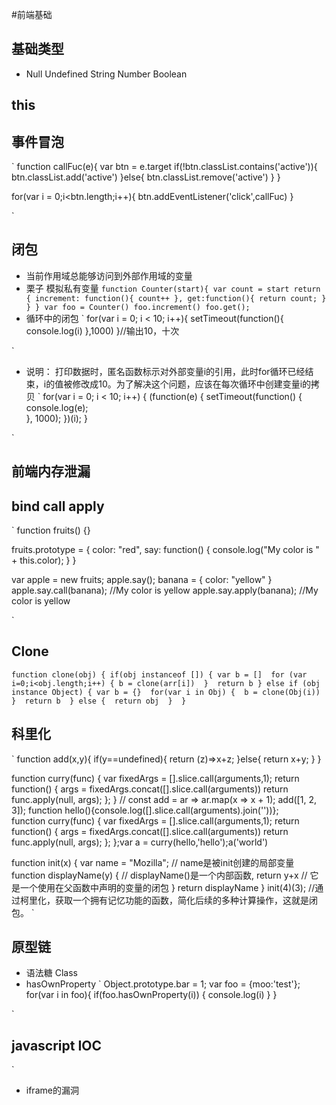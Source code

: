#前端基础
## 基础类型
- Null Undefined String Number Boolean
## this

## 事件冒泡
`
function callFuc(e){
	var btn = e.target
	if(!btn.classList.contains('active')){
		btn.classList.add('active')
	}else{
	 btn.classList.remove('active')
	}
}

for(var i = 0;i<btn.length;i++){
	btn.addEventListener('click',callFuc)
}

`
## 闭包

- 当前作用域总能够访问到外部作用域的变量
- 栗子 模拟私有变量 
`
function Counter(start){
  var count = start
  return {
    increment: function(){
      count++
    },
    get:function(){
      return count;
    }
  }
}
var foo = Counter()
foo.increment()
foo.get();
`
- 循环中的闭包
`
for(var i = 0; i < 10; i++){
  setTimeout(function(){
    console.log(i)
  },1000)
}//输出10，十次

`
- 说明： 打印数据时，匿名函数标示对外部变量i的引用，此时for循环已经结束，i的值被修改成10。为了解决这个问题，应该在每次循环中创建变量i的拷贝
`
for(var i = 0; i < 10; i++) {
    (function(e) {
        setTimeout(function() {
            console.log(e);  
        }, 1000);
    })(i);
}

`

## 前端内存泄漏
## bind call apply
`
function fruits() {}
 
fruits.prototype = {
    color: "red",
    say: function() {
        console.log("My color is " + this.color);
    }
}
 
var apple = new fruits;
apple.say(); 
banana = {
    color: "yellow"
}
apple.say.call(banana);     //My color is yellow
apple.say.apply(banana);    //My color is yellow

`
## Clone

`
function clone(obj) {
  if(obj instanceof []) {
    var b = [] 
  for (var i=0;i<obj.length;i++) {
    b = clone(arr[i]) 
  } 
    return b
  } else if (obj instance Object) {
    var b = {} 
    for(var i in Obj) { 
      b = clone(Obj(i)) 
    } 
      return b 
    } else { 
      return obj 
    } 
}
`

## 科里化
`
function add(x,y){
    if(y==undefined){
        return (z)=>x+z;
    }else{
        return x+y;
    }
}

function curry(func) {
  var fixedArgs = [].slice.call(arguments,1);
  return function() {
    args = fixedArgs.concat([].slice.call(arguments))
    return func.apply(null, args);
  };
}
//
const add = ar => ar.map(x => x + 1);
add([1, 2, 3]);
function hello(){console.log([].slice.call(arguments).join(''))};	
function curry(func) {
	  var fixedArgs = [].slice.call(arguments,1);
	  return function() {
	    args = fixedArgs.concat([].slice.call(arguments))
	    return func.apply(null, args);
	  };
	};var a = curry(hello,'hello');a('world')
	
function init(x) {
  var name = "Mozilla"; // name是被init创建的局部变量
  function displayName(y) { // displayName()是一个内部函数,
    return y+x // 它是一个使用在父函数中声明的变量的闭包
  } 
  return displayName
}
init(4)(3);
//通过柯里化，获取一个拥有记忆功能的函数，简化后续的多种计算操作，这就是闭包。
`
## 原型链 
- 语法糖 Class
- hasOwnProperty 
`
Object.prototype.bar = 1;
var foo = {moo:'test'};
for(var i in foo){
    if(foo.hasOwnProperty(i))
    {
        console.log(i)
    }
}

`
## javascript IOC
`

- iframe的漏洞

